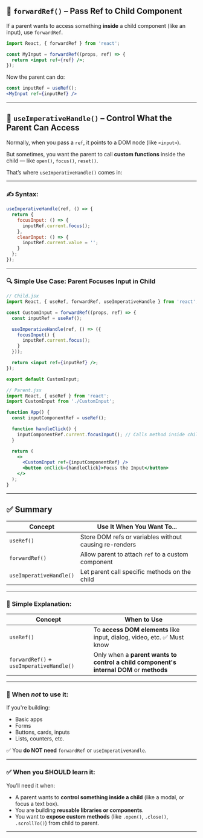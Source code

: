 ## 🔄 `forwardRef()` – Pass Ref to Child Component

If a parent wants to access something **inside** a child component (like an input), use `forwardRef`.

```jsx
import React, { forwardRef } from 'react';

const MyInput = forwardRef((props, ref) => {
  return <input ref={ref} />;
});
```

Now the parent can do:

```jsx
const inputRef = useRef();
<MyInput ref={inputRef} />
```

---

## 🔧 `useImperativeHandle()` – Control What the Parent Can Access

Normally, when you pass a `ref`, it points to a DOM node (like `<input>`).

But sometimes, you want the parent to call **custom functions** inside the child — like `open()`, `focus()`, `reset()`.

That’s where `useImperativeHandle()` comes in:

---

### ✍️ Syntax:

```jsx
useImperativeHandle(ref, () => {
  return {
    focusInput: () => {
      inputRef.current.focus();
    },
    clearInput: () => {
      inputRef.current.value = '';
    }
  };
});
```

---

### 🔍 Simple Use Case: Parent Focuses Input in Child

```jsx
// Child.jsx
import React, { useRef, forwardRef, useImperativeHandle } from 'react';

const CustomInput = forwardRef((props, ref) => {
  const inputRef = useRef();

  useImperativeHandle(ref, () => ({
    focusInput() {
      inputRef.current.focus();
    }
  }));

  return <input ref={inputRef} />;
});

export default CustomInput;
```

```jsx
// Parent.jsx
import React, { useRef } from 'react';
import CustomInput from './CustomInput';

function App() {
  const inputComponentRef = useRef();

  function handleClick() {
    inputComponentRef.current.focusInput(); // Calls method inside child
  }

  return (
    <>
      <CustomInput ref={inputComponentRef} />
      <button onClick={handleClick}>Focus the Input</button>
    </>
  );
}
```

---

## ✅ Summary

| Concept                 | Use It When You Want To...                             |
| ----------------------- | ------------------------------------------------------ |
| `useRef()`              | Store DOM refs or variables without causing re-renders |
| `forwardRef()`          | Allow parent to attach `ref` to a custom component     |
| `useImperativeHandle()` | Let parent call specific methods on the child          |


---

### 🧠 Simple Explanation:

| Concept                                  | When to Use                                                                             |
| ---------------------------------------- | --------------------------------------------------------------------------------------- |
| `useRef()`                               | To **access DOM elements** like input, dialog, video, etc. ✅ Must know                  |
| `forwardRef()` + `useImperativeHandle()` | Only when a **parent wants to control a child component's internal DOM** or **methods** |

---

### 📌 When *not* to use it:

If you're building:

* Basic apps
* Forms
* Buttons, cards, inputs
* Lists, counters, etc.

✅ You **do NOT need** `forwardRef` or `useImperativeHandle`.

---

### ✅ When you SHOULD learn it:

You’ll need it when:

* A parent wants to **control something inside a child** (like a modal, or focus a text box).
* You are building **reusable libraries or components**.
* You want to **expose custom methods** (like `.open()`, `.close()`, `.scrollTo()`) from child to parent.

---
